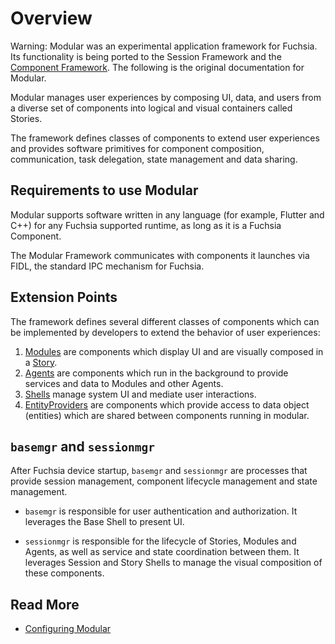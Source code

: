 # Overview

Warning: Modular was an experimental application framework for Fuchsia. Its
functionality is being ported to the Session Framework and the [Component
Framework](/docs/concepts/components). The following is
the original documentation for Modular.

Modular manages user experiences by composing UI, data, and users from a
diverse set of components into logical and visual containers called Stories.

The framework defines classes of components to extend user experiences and
provides software primitives for component composition, communication, task
delegation, state management and data sharing.

## Requirements to use Modular

Modular supports software written in any language (for example, Flutter and C++) for any
Fuchsia supported runtime, as long as it is a Fuchsia Component.

The Modular Framework communicates with components it launches via FIDL, the
standard IPC mechanism for Fuchsia.

## Extension Points

The framework defines several different classes of components which can be
implemented by developers to extend the behavior of user experiences:

1.  [Modules](module.md) are components which display UI and are visually
    composed in a [Story](story.md).
1.  [Agents](agent.md) are components which run in the background to provide
    services and data to Modules and other Agents.
1.  [Shells](shell.md) manage system UI and mediate user interactions.
1.  [EntityProviders](entity.md) are components which provide access to data
    object (entities) which are shared between components running in modular.

## `basemgr` and `sessionmgr`

After Fuchsia device startup, `basemgr` and `sessionmgr` are processes that
provide session management, component lifecycle management and state management.

*   `basemgr` is responsible for user authentication and
    authorization. It leverages the Base Shell to present UI.

*   `sessionmgr` is responsible for the lifecycle of Stories,
    Modules and Agents, as well as service and state coordination between them.
    It leverages Session and Story Shells to manage the visual composition of
    these components.

## Read More

* [Configuring Modular](guide/config.md)

